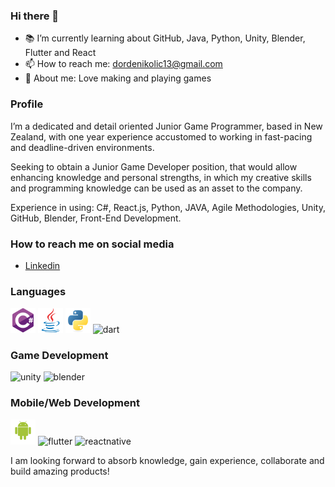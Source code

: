 ### Hi there 👋

- 📚 I’m currently learning about GitHub, Java, Python, Unity, Blender, Flutter and React
- 📫 How to reach me: dordenikolic13@gmail.com
- 🧑 About me: Love making and playing games

### Profile

I’m a dedicated and detail oriented Junior Game Programmer, based in New Zealand, with one year experience accustomed to working in fast-pacing and deadline-driven environments.

Seeking to obtain a Junior Game Developer position, that would allow enhancing knowledge and personal strengths, in which my creative skills and programming knowledge can be used as an asset to the company.

Experience in using: C#, React.js, Python, JAVA, Agile Methodologies, Unity, GitHub, Blender, Front-End Development.


### How to reach me on social media
- [Linkedin](https://www.linkedin.com/in/dorde-nikolic-91b4791ba/)

### Languages
<p align="left"> <img src="https://raw.githubusercontent.com/devicons/devicon/master/icons/csharp/csharp-original.svg" alt="csharp" width="40" height="40"/> </a> <img src="https://raw.githubusercontent.com/devicons/devicon/master/icons/java/java-original.svg" alt="java" width="40" height="40"/> </a> <img src="https://raw.githubusercontent.com/devicons/devicon/master/icons/python/python-original.svg" alt="python" width="40" height="40"/> </a> <img src="https://www.vectorlogo.zone/logos/dartlang/dartlang-icon.svg" alt="dart" width="40" height="40"/> </a>

### Game Development
<p align="left"> <img src="https://www.vectorlogo.zone/logos/unity3d/unity3d-icon.svg" alt="unity" width="40" height="40"/> </a> <img src="https://download.blender.org/branding/community/blender_community_badge_white.svg" alt="blender" width="40" height="40"/> </a>

### Mobile/Web Development
<p align="left"> <img src="https://raw.githubusercontent.com/devicons/devicon/master/icons/android/android-original-wordmark.svg" alt="android" width="40" height="40"/> </a> <img src="https://www.vectorlogo.zone/logos/flutterio/flutterio-icon.svg" alt="flutter" width="40" height="40"/> </a> <img src="https://reactnative.dev/img/header_logo.svg" alt="reactnative" width="40" height="40"/>
 
I am looking forward to absorb knowledge, gain experience, collaborate and build amazing products!
